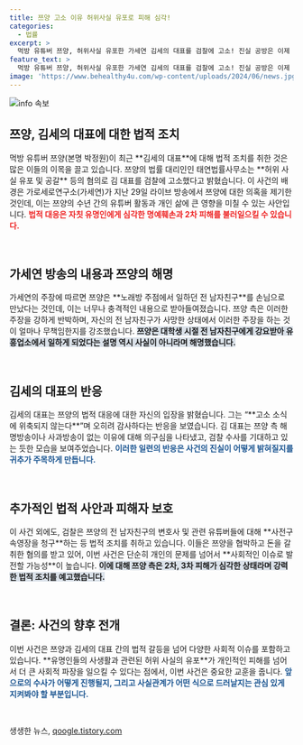 ```yaml
---
title: 쯔양 고소 이유 허위사실 유포로 피해 심각!
categories:
  - 법률
excerpt: >
  먹방 유튜버 쯔양, 허위사실 유포한 가세연 김세의 대표를 검찰에 고소! 진실 공방은 이제 시작되었다. 과연 누가 거짓말을 하고 있는 걸까? 클릭해 자세한 소식을 확인하세요!
feature_text: >
  먹방 유튜버 쯔양, 허위사실 유포한 가세연 김세의 대표를 검찰에 고소! 진실 공방은 이제 시작되었다. 과연 누가 거짓말을 하고 있는 걸까? 클릭해 자세한 소식을 확인하세요!
image: 'https://www.behealthy4u.com/wp-content/uploads/2024/06/news.jpg'
---
```


<p><img src="https://www.behealthy4u.com/wp-content/uploads/2024/06/news.jpg" alt="info 속보" /></p>

<h2 data-ke-size="size26">쯔양, 김세의 대표에 대한 법적 조치</h2>

<p data-ke-size="size16">먹방 유튜버 쯔양(본명 박정원)이 최근 **김세의 대표**에 대해 법적 조치를 취한 것은 많은 이들의 이목을 끌고 있습니다. 쯔양의 법률 대리인인 태연법률사무소는 **허위 사실 유포 및 공갈** 등의 혐의로 김 대표를 검찰에 고소했다고 밝혔습니다. 이 사건의 배경은 가로세로연구소(가세연)가 지난 29일 라이브 방송에서 쯔양에 대한 의혹을 제기한 것인데, 이는 쯔양의 수년 간의 유튜버 활동과 개인 삶에 큰 영향을 미칠 수 있는 사안입니다. <b><span style="color: #ee2323;">법적 대응은 자칫 유명인에게 심각한 명예훼손과 2차 피해를 불러일으킬 수 있습니다.</span></b></p>

<p data-ke-size="size16">&nbsp;</p>

<h2 data-ke-size="size26">가세연 방송의 내용과 쯔양의 해명</h2>

<p data-ke-size="size16">가세연의 주장에 따르면 쯔양은 **노래방 주점에서 일하던 전 남자친구**를 손님으로 만났다는 것인데, 이는 너무나 충격적인 내용으로 받아들여졌습니다. 쯔양 측은 이러한 주장을 강하게 반박하며, 자신의 전 남자친구가 사망한 상태에서 이러한 주장을 하는 것이 얼마나 무책임한지를 강조했습니다. <b><span style="background-color: #21538527;">쯔양은 대학생 시절 전 남자친구에게 강요받아 유흥업소에서 일하게 되었다는 설명 역시 사실이 아니라며 해명했습니다.</span></b></p>

<p data-ke-size="size16">&nbsp;</p>

<h2 data-ke-size="size26">김세의 대표의 반응</h2>

<p data-ke-size="size16">김세의 대표는 쯔양의 법적 대응에 대한 자신의 입장을 밝혔습니다. 그는 “**고소 소식에 위축되지 않는다**”며 오히려 감사하다는 반응을 보였습니다. 김 대표는 쯔양 측 해명방송이나 사과방송이 없는 이유에 대해 의구심을 나타냈고, 검찰 수사를 기대하고 있는 듯한 모습을 보여주었습니다. <b><span style="color: #1a5490;">이러한 일련의 반응은 사건의 진실이 어떻게 밝혀질지를 귀추가 주목하게 만듭니다.</span></b></p>

<p data-ke-size="size16">&nbsp;</p>

<h2 data-ke-size="size26">추가적인 법적 사안과 피해자 보호</h2>

<p data-ke-size="size16">이 사건 외에도, 검찰은 쯔양의 전 남자친구의 변호사 및 관련 유튜버들에 대해 **사전구속영장을 청구**하는 등 법적 조치를 취하고 있습니다. 이들은 쯔양을 협박하고 돈을 갈취한 혐의를 받고 있어, 이번 사건은 단순히 개인의 문제를 넘어서 **사회적인 이슈로 발전할 가능성**이 높습니다. <b><span style="background-color: #21538527;">이에 대해 쯔양 측은 2차, 3차 피해가 심각한 상태라며 강력한 법적 조치를 예고했습니다.</span></b></p>

<p data-ke-size="size16">&nbsp;</p>

<h2 data-ke-size="size26">결론: 사건의 향후 전개</h2>

<p data-ke-size="size16">이번 사건은 쯔양과 김세의 대표 간의 법적 갈등을 넘어 다양한 사회적 이슈를 포함하고 있습니다. **유명인들의 사생활과 관련된 허위 사실의 유포**가 개인적인 피해를 넘어서 더 큰 사회적 파장을 일으킬 수 있다는 점에서, 이번 사건은 중요한 교훈을 줍니다. <b><span style="color: #1a5490;">앞으로의 수사가 어떻게 진행될지, 그리고 사실관계가 어떤 식으로 드러날지는 관심 있게 지켜봐야 할 부분입니다.</span></b></p>

<p data-ke-size="size16">&nbsp;</p>
생생한 뉴스, <a href="https://qoogle.tistory.com" rel="dofollow">qoogle.tistory.com</a>



